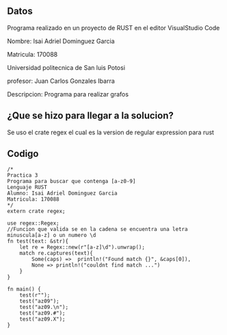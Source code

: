 ## Datos

Programa realizado en un proyecto de RUST en el editor VisualStudio Code

Nombre: Isai Adriel Dominguez Garcia

Matricula: 170088

Universidad politecnica de San luis Potosi

profesor: Juan Carlos Gonzales Ibarra

Descripcion: Programa para realizar grafos


## ¿Que se hizo para llegar a la solucion?

Se uso el crate regex el cual es la version de regular expression para rust

## Codigo

```
/*
Practica 3
Programa para buscar que contenga [a-z0-9]
Lenguaje RUST
Alumno: Isai Adriel Dominguez Garcia 
Matricula: 170088
*/
extern crate regex;

use regex::Regex;
//Funcion que valida se en la cadena se encuentra una letra minuscula[a-z] o un numero \d
fn test(text: &str){
    let re = Regex::new(r"[a-z]\d").unwrap();
    match re.captures(text){
        Some(caps) =>  println!("Found match {}", &caps[0]),
        None => println!("couldnt find match ...")
    }
}

fn main() {
    test(r"");
    test("az09");
    test("az09.\n");
    test("az09.#");
    test("az09.X");
}
```

